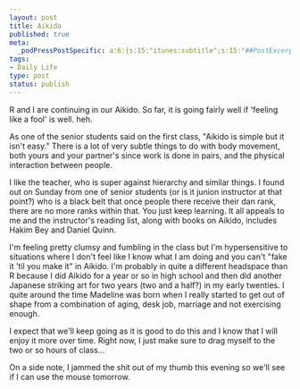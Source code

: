 ```yaml
--- 
layout: post
title: Aikido
published: true
meta: 
  _podPressPostSpecific: a:6:{s:15:"itunes:subtitle";s:15:"##PostExcerpt##";s:14:"itunes:summary";s:15:"##PostExcerpt##";s:15:"itunes:keywords";s:17:"##WordPressCats##";s:13:"itunes:author";s:10:"##Global##";s:15:"itunes:explicit";s:2:"No";s:12:"itunes:block";s:2:"No";}
tags: 
- Daily Life
type: post
status: publish
---
```

R and I are continuing in our Aikido. So far, it is going fairly well if 'feeling like a fool' is well. heh.

As one of the senior students said on the first class, "Aikido is simple but it isn't easy." There is a lot of very subtle things to do with body movement, both yours and your partner's since work is done in pairs, and the physical interaction between people.

I like the teacher, who is super against hierarchy and similar things. I found out on Sunday from one of senior students (or is it junion instructor at that point?) who is a black belt that once people there receive their dan rank, there are no more ranks within that. You just keep learning. It all appeals to me and the instructor's reading list, along with books on Aikido, includes Hakim Bey and Daniel Quinn.

I'm feeling pretty clumsy and fumbling in the class but I'm hypersensitive to situations where I don't feel like I know what I am doing and you can't "fake it 'til you make it" in Aikido. I'm probably in quite a different headspace than R because I did Aikido for a year or so in high school and then did another Japanese striking art for two years (two and a half?) in my early twenties. I quite around the time Madeline was born when I really started to get out of shape from a combination of aging, desk job, marriage and not exercising enough.

I expect that we'll keep going as it is good to do this and I know that I will enjoy it more over time. Right now, I just make sure to drag myself to the two or so hours of class...

On a side note, I jammed the shit out of my thumb this evening so we'll see if I can use the mouse tomorrow.
